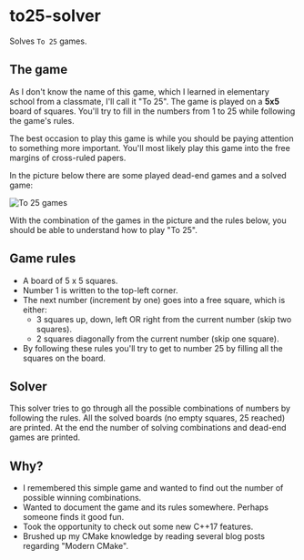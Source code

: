 # to25-solver

Solves `To 25` games.

## The game

As I don't know the name of this game, which I learned in elementary school from a classmate, I'll call it "To 25". The game is played on a **5x5** board of squares. You'll try to fill in the numbers from 1 to 25 while following the game's rules.

The best occasion to play this game is while you should be paying attention to something more important. You'll most likely play this game into the free margins of cross-ruled papers.

In the picture below there are some played dead-end games and a solved game:

![To 25 games](https://jkesanen.github.io/to25/to25.jpg)

With the combination of the games in the picture and the rules below, you should be able to understand how to play "To 25".

## Game rules

* A board of 5 x 5 squares.
* Number 1 is written to the top-left corner.
* The next number (increment by one) goes into a free square, which is either:
  * 3 squares up, down, left OR right from the current number (skip two squares).
  * 2 squares diagonally from the current number (skip one square).
* By following these rules you'll try to get to number 25 by filling all the squares on the board.

## Solver

This solver tries to go through all the possible combinations of numbers by following the rules. All the solved boards (no empty squares, 25 reached) are printed. At the end the number of solving combinations and dead-end games are printed.

## Why?

* I remembered this simple game and wanted to find out the number of possible winning combinations.
* Wanted to document the game and its rules somewhere. Perhaps someone finds it good fun.
* Took the opportunity to check out some new C++17 features.
* Brushed up my CMake knowledge by reading several blog posts regarding "Modern CMake".
